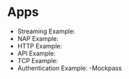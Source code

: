 # Apps
- Streaming Example:
- NAP Example:
- HTTP Example:
- API Example:
- TCP Example:
- Authentication Example: -Mockpass